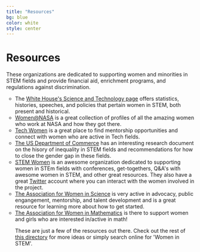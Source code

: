 ```yaml
---
title: "Resources"
bg: blue
color: white
style: center
---
```


# Resources

These organizations are dedicated to supporting women and minorities in STEM fields and provide financial aid, enrichment programs, and regulations against discrimination. 

<p align="right">
<ul type="circle">
<li>The  <a href="https://www.whitehouse.gov/administration/eop/ostp/women">White House's Science and Technology page</a> offers statistics, histories, speeches, and policies that pertain women in STEM, both present and historical.</li>

<li><a href="http://women.nasa.gov/">Women@NASA</a> is a great collection of profiles of all the amazing women who work at NASA and how they got there.</li>

<li><a href="http://www.techwomen.org/">Tech Women</a> is a great place to find mentorship opportunities and connect with women who are active in Tech fields.</li>

<li><a href="http://www.esa.doc.gov/sites/default/files/womeninstemagaptoinnovation8311.pdf">The US Department of Commerce</a> has an interesting research document on the hisory of inequality in STEM fields and recommendations for how to close the gender gap in these fields.</li>

<li><a href="http://www.stemwomen.net/">STEM Women</a> is an awesome organization dedicated to supporting women in STEm fields with conferences, get-togethers, Q&A's with awesome women in STEM, and other great resources. They also have a great <a href="https://twitter.com/stemwomen">Twitter</a> account where you can interact with the women involved in the project.</li>

<li><a href="http://www.awis.org/">The Association for Women in Science</a> is very active in advocacy, public engangement, mentorship, and talent development and is a great resource for learning more about how to get started.</li>

<li><a href="https://sites.google.com/site/awmmath/home">The Association for Women in Mathematics</a> is there to support women and girls who are interested in/active in math!</li></p>

These are just a few of the resources out there. Check out the rest of <a href="http://www.onlineuniversities.com/blog/2012/10/40-important-online-resources-women-stem/">this directory</a> for more ideas or simply search online for 'Women in STEM'. 
